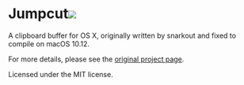 # Jumpcut<a href="https://travis-ci.org/saagarjha/Jumpcut">![](https://travis-ci.org/saagarjha/Jumpcut.svg?branch=master)</a>
A clipboard buffer for OS X, originally written by snarkout and fixed to compile on macOS 10.12.

For more details, please see the [original project page](http://jumpcut.sourceforge.net).

Licensed under the MIT license.
